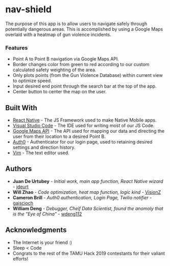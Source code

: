 # nav-shield

The purpose of this app is to allow users to navigate safely through potentially dangerous areas. 
This is accomplished by using a Google Maps overlaid with a heatmap of gun violence incidents.

### Features
* Point A to Point B navigation via Google Maps API.
* Border changes color from green to red according to our custom calculated safety weighting of the area.
* Only plots points (from the Gun Violence Database) within current view to optimize speed.
* Input desired end point through the search bar at the top of the app.
* Center button to center the map on the user.

## Built With

* [React Native](https://github.com/facebook/react-native) - The JS Framework used to make Native Mobile apps.
* [Visual Studio Code](https://code.visualstudio.com/) - The IDE used for writing most of our JS Code.
* [Google Maps API](https://developers.google.com/maps/documentation/) - The API used for mapping our data and directing the user from their location to a desired Point B.
* [Auth0](https://auth0.com/) - Authenticator for our login page, used to retaining desired settings and direction history.
* [Vim](https://www.vim.org/) - The text editor used.

## Authors

* **Juan De Urtubey** - *Initial work, main app function, React Native wizard* - [jdeurt](https://github.com/jdeurt)
* **Will Zhao** - *Code optimization, heat map function, logic kind* - [VisionZ](https://github.com/VisionZ)
* **Cameron Brill** - *Auth0 authentication, Login Page, Twilio notifier* - [gaiscioch](https://github.com/gaiscioch)
* **William Deng** - *Debugger, Cheif Data Scientist, found the anomoly that is the "Eye of China"* - [wdeng112](https://github.com/wdeng112)

## Acknowledgments

* The Internet is your friend :)
* Sleep < Code
* Congrats to the rest of the TAMU Hack 2019 contestants for their valiant efforts!
